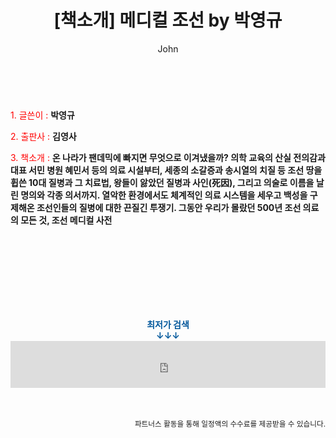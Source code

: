 ﻿---
layout: post
title:  "[책소개] 메디컬 조선 by 박영규"
author: John
categories: [ 도서 ]
tags: [ 메디컬 조선, 메디컬 조선 독후감, 메디컬 조선 줄거리 ]
image: https://search1.kakaocdn.net/thumb/R120x174.q85/?fname=http%3A%2F%2Ft1.daumcdn.net%2Flbook%2Fimage%2F5692999%3Ftimestamp%3D20230216151346 
description: "[책소개] 메디컬 조선 by 박영규"
toc: true
toc_sticky: true
---

<br>
<p>
<font color='#ff0000'>1. 글쓴이 : </font><b>박영규</b>
<p>
<font color='#ff0000'>2. 출판사 : </font><b>김영사</b>
<p>
<font color='#ff0000'>3. 책소개 : </font><b>온 나라가 팬데믹에 빠지면 무엇으로 이겨냈을까? 의학 교육의 산실 전의감과 대표 서민 병원 혜민서 등의 의료 시설부터, 세종의 소갈증과 송시열의 치질 등 조선 땅을 휩쓴 10대 질병과 그 치료법, 왕들이 앓았던 질병과 사인(死因), 그리고 의술로 이름을 날린 명의와 각종 의서까지. 열악한 환경에서도 체계적인 의료 시스템을 세우고 백성을 구제해온 조선인들의 질병에 대한 끈질긴 투쟁기. 그동안 우리가 몰랐던 500년 조선 의료의 모든 것, 조선 메디컬 사전</b>
<p>
    
<br><br><br><br><br><br><br>
<center><b><font color='#01579B' size='medium'>최저가 검색<br>
↓↓↓</font></b></center>
<center><iframe src="https://coupa.ng/b1Tbjx" width="100%" height="75" frameborder="0" scrolling="no" referrerpolicy="unsafe-url"></iframe></center>
<br><br>
<p>
<small>
    <div align="right">파트너스 활동을 통해 일정액의 수수료를 제공받을 수 있습니다.</div>
</small>
</p>
